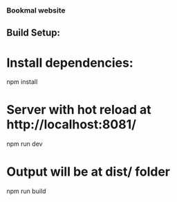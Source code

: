 ### Bookmal website

## Build Setup:
# Install dependencies:
npm install

# Server with hot reload at http://localhost:8081/
npm run dev

# Output will be at dist/ folder
npm run build
```
